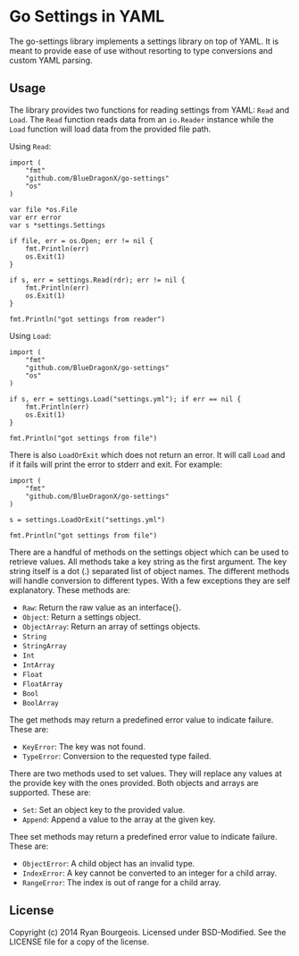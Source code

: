 Go Settings in YAML
===================
The go-settings library implements a settings library on top of YAML. It is
meant to provide ease of use without resorting to type conversions and custom
YAML parsing.

Usage
-----
The library provides two functions for reading settings from YAML: `Read` and
`Load`. The `Read` function reads data from an `io.Reader` instance while the
`Load` function will load data from the provided file path. 

Using `Read`:

    import (
        "fmt"
        "github.com/BlueDragonX/go-settings"
        "os"
    )

    var file *os.File
    var err error
    var s *settings.Settings

    if file, err = os.Open; err != nil {
        fmt.Println(err)
        os.Exit(1)
    }

    if s, err = settings.Read(rdr); err != nil {
        fmt.Println(err)
        os.Exit(1)
    }

    fmt.Println("got settings from reader")

Using `Load`:

    import (
        "fmt"
        "github.com/BlueDragonX/go-settings"
        "os"
    )

    if s, err = settings.Load("settings.yml"); if err == nil {
        fmt.Println(err)
        os.Exit(1)
    }

    fmt.Println("got settings from file")
    
There is also `LoadOrExit` which does not return an error. It will call `Load`
and if it fails will print the error to stderr and exit. For example:

    import (
        "fmt"
        "github.com/BlueDragonX/go-settings"
    )

    s = settings.LoadOrExit("settings.yml")

    fmt.Println("got settings from file")

There are a handful of methods on the settings object which can be used to
retrieve values. All methods take a key string as the first argument. The key
string itself is a dot (.) separated list of object names. The different
methods will handle conversion to different types. With a few exceptions they
are self explanatory. These methods are:

- `Raw`: Return the raw value as an interface{}.
- `Object`: Return a settings object.
- `ObjectArray`: Return an array of settings objects.
- `String`
- `StringArray`
- `Int`
- `IntArray`
- `Float`
- `FloatArray`
- `Bool`
- `BoolArray`

The get methods may return a predefined error value to indicate failure. These are:

- `KeyError`: The key was not found.
- `TypeError`: Conversion to the requested type failed.

There are two methods used to set values. They will replace any values at the
provide key with the ones provided. Both objects and arrays are supported.
These are:

- `Set`: Set an object key to the provided value. 
- `Append`: Append a value to the array at the given key.

Thee set methods may return a predefined error value to indicate failure. These are:

- `ObjectError`: A child object has an invalid type.
- `IndexError`: A key cannot be converted to an integer for a child array.
- `RangeError`: The index is out of range for a child array.

License
-------
Copyright (c) 2014 Ryan Bourgeois. Licensed under BSD-Modified. See the LICENSE
file for a copy of the license.
